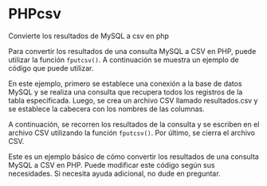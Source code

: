 # PHPcsv
Convierte los resultados de MySQL a csv en php

Para convertir los resultados de una consulta MySQL a CSV en PHP, puede utilizar la función <code>fputcsv()</code>. A continuación se muestra un ejemplo de código que puede utilizar.

En este ejemplo, primero se establece una conexión a la base de datos MySQL y se realiza una consulta que recupera todos los registros de la tabla especificada. Luego, se crea un archivo CSV llamado resultados.csv y se establece la cabecera con los nombres de las columnas.

A continuación, se recorren los resultados de la consulta y se escriben en el archivo CSV utilizando la función <code>fputcsv()</code>. Por último, se cierra el archivo CSV.

Este es un ejemplo básico de cómo convertir los resultados de una consulta MySQL a CSV en PHP. Puede modificar este código según sus necesidades. Si necesita ayuda adicional, no dude en preguntar.
